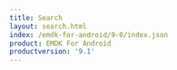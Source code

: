 ```yaml
---
title: Search
layout: search.html
index: /emdk-for-android/9-0/index.json
product: EMDK For Android
productversion: '9.1'
---
```



















